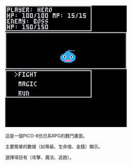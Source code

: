 ![](https://github.com/tupochang/Pico-8-big5/blob/main/sample/RPGBAT/rpg_0.png?raw=true)


這是一個PICO-8仿日系RPG的戰鬥畫面。


主要簡單的數據（如等級、生命值、金錢）顯示。


選擇項目有（攻擊、魔法、逃跑）。

